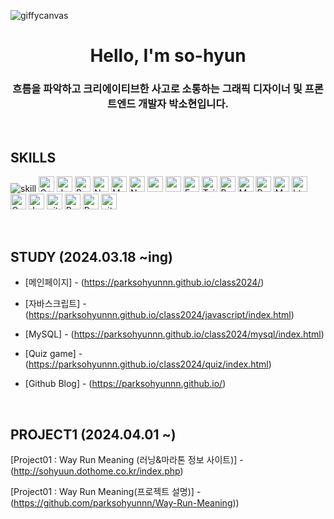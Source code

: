 ![giffycanvas](https://github.com/parksohyunnn/class2024/assets/164127801/575497a6-029b-4a20-b586-d82d828d4d30)
# <div align="center"> Hello, I'm so-hyun </div>
### <div align="center"> 흐름을 파악하고 크리에이티브한 사고로 소통하는 그래픽 디자이너 및 프론트엔드 개발자 박소현입니다. </div>

<br>



## SKILLS </div>
![skill](https://github.com/parksohyunnn/class2024/assets/164127801/8bf73bac-9b82-4a46-a3ad-28297974482e) 
<img alt="C++" src="https://img.shields.io/badge/C%2B%2B-5D96CB?style=flat&logo=appvey=c%2B%2B&logoColor=61DAFB" height="25px"/>
<img alt="Javascript" src="https://img.shields.io/badge/JavaScript-809F85?style=for-the-badge&logo=javascript&logoColor=F7DF1E"  height="25px"/>
<img alt="React" src="https://img.shields.io/badge/React-FFDC62?style=for-the-badge&logo=react&logoColor=61DAFB" height="25px"/>
<img alt="NextJs" src="https://img.shields.io/badge/Next-DF976D?style=for-the-badge&logo=next.js&logoColor=white" height="25px"/>
<img alt="MongoDB" src="https://img.shields.io/badge/-MongoDB-809F85?style=flat-square&logo=mongodb&logoColor=white"  height="25px"/>
<img alt="Nodejs" src="https://img.shields.io/badge/-Nodejs-FFDC62?style=flat-square&logo=Node.js&logoColor=white"  height="25px"/>
<img alt="npm" src="https://img.shields.io/badge/NPM-DF976D?style=for-the-badge&logo=npm&logoColor=white" height="25px"/>
<img alt="redux" src="https://img.shields.io/badge/-Redux-764ABC?style=flat-square&logo=redux&logoColor=white" height="25px"/>
 <img alt="Express" src="https://img.shields.io/badge/express.js-%23404d59.svg?style=for-the-badge&logo=express&logoColor=%2361DAFB" height="25px"/>
<img alt="Tailwidcss" src="https://img.shields.io/badge/Tailwind_CSS-38B2AC?style=for-the-badge&logo=tailwind-css&logoColor=white" height="25px"/>
<img alt="Bootstrap" src="https://img.shields.io/badge/Bootstrap-563D7C?style=for-the-badge&logo=bootstrap&logoColor=white" height="25px"/>
<img alt="Material UI" src="https://img.shields.io/badge/Material--UI-0081CB?style=for-the-badge&logo=material-ui&logoColor=white" height="25px"/>
<img alt="Python" src="https://img.shields.io/badge/Python-14354C?style=for-the-badge&logo=python&logoColor=white" height="25px"/>
<img alt="Markdown" src="https://img.shields.io/badge/Markdown-000000?style=for-the-badge&logo=markdown&logoColor=white"  height="25px"/>
<img alt="html5" src="https://img.shields.io/badge/HTML5-E34F26?style=for-the-badge&logo=html5&logoColor=white" height="25px"/>
<img alt="Css3" src="https://img.shields.io/badge/CSS3-1572B6?style=for-the-badge&logo=css3&logoColor=white" height="25px"/>
<img alt="Jquery" src="https://img.shields.io/badge/jquery-%230769AD.svg?style=for-the-badge&logo=jquery&logoColor=white" height="25px"/>
<img alt="git" src="https://img.shields.io/badge/-Git-F05032?style=flat-square&logo=git&logoColor=white" height="25px"/>
<img alt="Brave browser" src="https://img.shields.io/badge/-Brave_Browser-FB542B?style=flat-square&logo=brave&logoColor=white" height="25px"/>
<img alt="Prettier" src="https://img.shields.io/badge/-Prettier-F7B93E?style=flat-square&logo=prettier&logoColor=white" height="25px"/>
 <img alt="github actions" src="https://img.shields.io/badge/-Github_Actions-2088FF?style=flat-square&logo=github-actions&logoColor=white" height="25px"/>

<br>

## STUDY (2024.03.18 ~ing) </div>
- [메인페이지] - (https://parksohyunnn.github.io/class2024/)

- [자바스크립트] - (https://parksohyunnn.github.io/class2024/javascript/index.html)

- [MySQL] - (https://parksohyunnn.github.io/class2024/mysql/index.html)

- [Quiz game] - (https://parksohyunnn.github.io/class2024/quiz/index.html)

- [Github Blog] - (https://parksohyunnn.github.io/)

<br>

## PROJECT1 (2024.04.01 ~) </div>

[Project01 : Way Run Meaning (러닝&마라톤 정보 사이트)] - (http://sohyuun.dothome.co.kr/index.php)

[Project01 : Way Run Meaning(프로젝트 설명)] - (https://github.com/parksohyunnn/Way-Run-Meaning))
